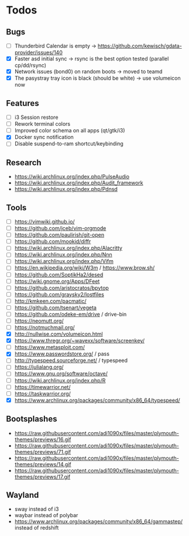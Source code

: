 # Todos

## Bugs

- [ ] Thunderbird Calendar is empty -> https://github.com/kewisch/gdata-provider/issues/140
- [x] Faster asd initial sync -> rsync is the best option tested (parallel cp/dd/rsync)
- [x] Network issues (bond0) on random boots -> moved to teamd
- [x] The pasystray tray icon is black (should be white) -> use volumeicon now

## Features

- [ ] i3 Session restore
- [ ] Rework terminal colors
- [ ] Improved color schema on all apps (qt/gtk/i3)
- [x] Docker sync notification
- [ ] Disable suspend-to-ram shortcut/keybinding

## Research

* https://wiki.archlinux.org/index.php/PulseAudio
* https://wiki.archlinux.org/index.php/Audit_framework
* https://wiki.archlinux.org/index.php/Pdnsd

## Tools

- [ ] https://vimwiki.github.io/
- [ ] https://github.com/jceb/vim-orgmode
- [ ] https://github.com/paulirish/git-open
- [ ] https://github.com/mookid/diffr
- [ ] https://wiki.archlinux.org/index.php/Alacritty
- [ ] https://wiki.archlinux.org/index.php/Nnn
- [ ] https://wiki.archlinux.org/index.php/Vifm
- [ ] https://en.wikipedia.org/wiki/W3m / https://www.brow.sh/
- [ ] https://github.com/SoptikHa2/desed
- [ ] https://wiki.gnome.org/Apps/DFeet
- [ ] https://github.com/aristocratos/bpytop
- [ ] https://github.com/graysky2/lostfiles
- [ ] http://kmkeen.com/pacmatic/
- [ ] https://github.com/tsenart/vegeta
- [ ] https://github.com/odeke-em/drive / drive-bin
- [ ] https://neomutt.org/
- [ ] https://notmuchmail.org/
- [x] http://nullwise.com/volumeicon.html
- [x] https://www.thregr.org/~wavexx/software/screenkey/
- [ ] https://www.metasploit.com/
- [x] https://www.passwordstore.org/ / pass
- [ ] http://typespeed.sourceforge.net/ / typespeed
- [ ] https://julialang.org/
- [ ] https://www.gnu.org/software/octave/
- [ ] https://wiki.archlinux.org/index.php/R
- [ ] https://timewarrior.net/
- [ ] https://taskwarrior.org/
- [x] https://www.archlinux.org/packages/community/x86_64/typespeed/

## Bootsplashes

* https://raw.githubusercontent.com/adi1090x/files/master/plymouth-themes/previews/16.gif
* https://raw.githubusercontent.com/adi1090x/files/master/plymouth-themes/previews/71.gif
* https://raw.githubusercontent.com/adi1090x/files/master/plymouth-themes/previews/14.gif
* https://raw.githubusercontent.com/adi1090x/files/master/plymouth-themes/previews/17.gif

## Wayland

* sway instead of i3
* waybar instead of polybar
* https://www.archlinux.org/packages/community/x86_64/gammastep/ instead of redshift
